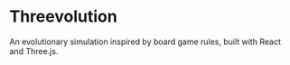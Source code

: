# Threevolution
An evolutionary simulation inspired by board game rules, built with React and Three.js.
